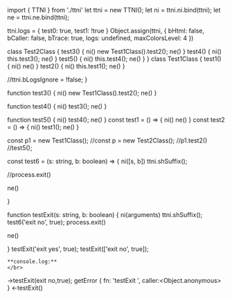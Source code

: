 import { TTNI } from './ttni'
let ttni = new TTNI();
let ni = ttni.ni.bind(ttni);
let ne = ttni.ne.bind(ttni);


ttni.logs = { test0: true, test1: !true }
Object.assign(ttni, { bHtml: false, bCaller: false, bTrace: true, logs: undefined, maxColorsLevel: 4 })

class Test2Class {
  test3() {
    ni()
    new Test1Class().test2();
    ne()
  }
  test4() {
    ni()
    this.test3();
    ne()
  }
  test5() {
    ni()
    this.test4();
    ne()
  }
}
class Test1Class {
  test1() {
    ni()
    ne()
  }
  test2() {
    ni()
    this.test1();
    ne()
  }

  //ttni.bLogsIgnore = !false;
}

function test3() {
  ni()
  new Test1Class().test2();
  ne()
}

function test4() {
  ni()
  test3();
  ne()
}

function test5() {
  ni()
  test4();
  ne()
}
const test1 = () => {
  ni()
  ne()
}
const test2 = () => {
  ni()
  test1();
  ne()
}

const p1 = new Test1Class();
//const p = new Test2Class();
//p1.test2()
//test5();


const test6 = (s: string, b: boolean) => {
  ni([s, b])
  ttni.shSuffix();

  //process.exit()

  ne()

}

function testExit(s: string, b: boolean) {
  ni(arguments)
  ttni.shSuffix();
  test6('exit no', true);
  process.exit()

  ne()

}
testExit('exit yes', true);
testExit(['exit no', true]);
```
**console.log:**
</br>
```
->testExit(exit no,true);
getError { fn: 'testExit ', caller:<Object.anonymous> }
<-testExit()
```
               


